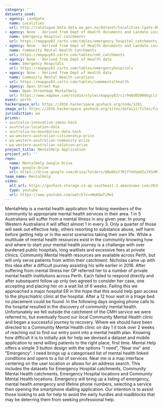 ```yaml
---
category: ''
datasets_used:
- agency: Landgate
  name: Localities
  url: http://catalogue.beta.data.wa.gov.au/dataset/localities-lgate-008
- agency: None - derived from Dept of Health documents and Landate Localities
  name: Emergency Hospital Catchments
  url: https://mapguy83.carto.com/tables/emergency_hospital_catchments
- agency: None - derived from Dept of Health documents and Landate Localities
  name: Community Mental Health Catchments
  url: https://mapguy83.carto.com/tables/cmh_catchments
- agency: None - derived from Dept of Health data
  name: Emergency Hospitals
  url: https://mapguy83.carto.com/tables/emergencyhospitals
- agency: None - derived from Dept of Health data
  name: Community Mental Health Locations
  url: https://mapguy83.carto.com/tables/commmentalhealth
- agency: Open Street Map
  name: Open Streetmap MentalHelp
  url: https://www.mapbox.com/studio/styles/mapguy83/cir948d05000bgilztrc1hhdy
event: perth
hackerspace_url: https://2016.hackerspace.govhack.org/node/1281
image_url: https://2016.hackerspace.govhack.org/sites/default/files/field/image/MentalHelp.Presentation_0.jpg
jurisdiction: wa
prizes:
- australia-innovative-ideas-hack
- australia-location-data
- australia-no-boundaries-data-hack
- wa-western-australian-citizenship-price
- wa-western-australian-community-prize
- wa-western-australian-solution-prize
project_title: MentalHelp Application
project_url: ''
repo:
  name: MentalHelp Google Drive
  type: google-drive
  url: https://drive.google.com/drive/folders/0Bw9XiY7R1fYVUVpOZzJXSnM3S3c
team_name: MentalHelp
video:
  alt_url: https://govhack-storage.s3-ap-southeast-2.amazonaws.com/2016/MentalHelpSubmission.mp4
  type: youtube
  url: https://www.youtube.com/watch?v=oNoKGwTiMeI
---
```


MentalHelp is a mental health application for linking members of the community to appropriate mental health services in their area.
1 in 5 Australians will suffer from a mental illness in any given year. In young Western Australians it will affect almost 1 in every 3. Only a quarter of those will seek out effective help, others resorting to substance abuse, self harm before getting help or in the worst scenarios taking their own life.
While a multitude of mental health resources exist in the community knowing how and where to start your mental health journey is a challenge with over burdened public hospitals, long waitlists and excessive fees at private clinics. Community Mental Health resources are available across Perth, but will only serve patients from within their catchment.
Nicholas came up with this idea after a difficult journey assisting his wife earlier in 2016. After suffering from mental illness her GP referred her to a number of private mental health institutions across Perth. Each failed to respond directly and after subsequent follow up only two agreed to consider her case, one accepting and placing her on a wait list of 6 weeks. Failing this we approached a major hospital ER in the hope that this would help gain access to the physchiatric clinic at the hospital. After a 12 hour wait in a triage bed no placement could be found. In the following days ongoing phone calls to the hospital resulted in the discovery of community mental health. Unfortunately we fell outside the catchment of the CMH service we were referred to, but eventually found our local Community Mental Health clinic and began a successful journey to recovery. Where we should have been directed to a Community Mental Health clinic on day 1 it took over 2 weeks of reaching out to find our entry point into a mental health plan.
Knowing how difficult it is to initially ask for help we devised a dataset and mobile application to send willing patients to the right place, first time.
Mental Help offers a simple 3 button design with the options "I need", "Near me" and "Emergency".
I need brings up a categorised list of mental health linked conditions and opens to a list of services.
Near me is a map interface centering on the user location or allows for an address search. This includes the datasets for Emergency Hospital catchments, Community Mental Health catchments, Emergency Hospital locations and Community Mental Health locations.
Emergency will bring up a listing of emergency, mental health emergency and lifeline phone numbers, selecting a service then opening the smartphone dialling application.
Our intention is to assist those looking to ask for help to avoid the early hurdles and roadblocks that may be deterring them from seeking professional help.